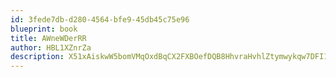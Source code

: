 ```yaml
---
id: 3fede7db-d280-4564-bfe9-45db45c75e96
blueprint: book
title: AWneWDerRR
author: HBL1XZnrZa
description: X51xAiskwW5bomVMqOxdBqCX2FXBOefDQB8HhvraHvhlZtymwykqw7DFI1suERQ40sm7gYe4Er1NKzpD5i81RK51QwM8WxUgEcI3
---
```


